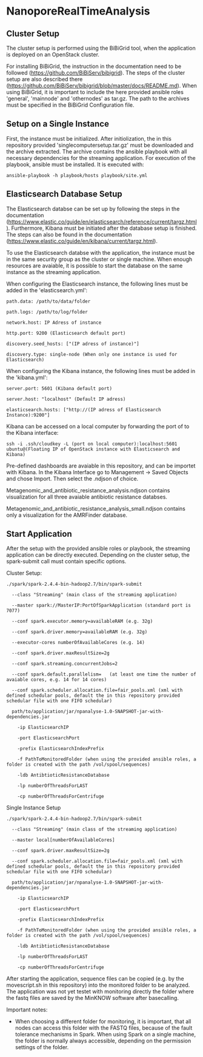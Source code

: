 # NanoporeRealTimeAnalysis

## Cluster Setup 

The cluster setup is performed using the BiBiGrid tool, when the application is deployed on an OpenStack cluster.

For installing BiBiGrid, the instruction in the documentation need to be followed (https://github.com/BiBiServ/bibigrid). The steps of the cluster setup are also described there (https://github.com/BiBiServ/bibigrid/blob/master/docs/README.md). When using BiBiGrid, it is important to include the here provided ansible roles 'general', 'mainnode' and 'othernodes' as tar.gz. The path to the archives must be specified in the BiBiGrid Configuration file.

## Setup on a Single Instance

First, the instance must be initialized. After initiolization, the in this repository provided 'singlecomputersetup.tar.gz' must be downloaded and the archive extracted. The archive contains the ansible playbook with all necessary dependencies for the streaming application. For execution of the playbook, ansible must be installed.
It is executed with:

```
ansible-playbook -h playbook/hosts playbook/site.yml
```

## Elasticsearch Database Setup 

The Elasticsearch databse can be set up by following the steps in the documentation (https://www.elastic.co/guide/en/elasticsearch/reference/current/targz.html).
Furthermore, Kibana must be initiated after the database setup is finished. The steps can also be found in the documentation (https://www.elastic.co/guide/en/kibana/current/targz.html).
 
To use the Elasticsearch databse with the application, the instance must be in the same security group as the cluster or single machine. When enough resources are avaiable, it is possible to start the database on the same instance as the streaming application. 

When configuring the Elasticsearch instance, the following lines must be added in the 'elasticsearch.yml':
```
path.data: /path/to/data/folder

path.logs: /path/to/log/folder

network.host: IP Adress of instance

http.port: 9200 (Elasticsearch default port)

discovery.seed_hosts: ["(IP adress of instance)"]

discovery.type: single-node (When only one instance is used for Elasticsearch)
```
When configuring the Kibana instance, the following lines must be added in the 'kibana.yml':
```
server.port: 5601 (Kibana default port)

server.host: "localhost" (Default IP adress)

elasticsearch.hosts: ["http://(IP adress of Elasticsearch Instance):9200"]
```

Kibana can be accessed on a local computer by forwarding the port of to the Kibana interface:
```
ssh -i .ssh/cloudkey -L (port on local computer):localhost:5601 ubuntu@(Floating IP of OpenStack instance with Elasticsearch and Kibana)
```

Pre-defined dashboards are avaiable in this repository, and can be importet with Kibana. In the Kibana Interface go to Management -> Saved Objects and chose Import. Then select the .ndjson of choice.

Metagenomic_and_antibiotic_resistance_analysis.ndjson contains visualization for all three avaiable antibiotic resistance databses.

Metagenomic_and_antibiotic_resistance_analysis_small.ndjson contains only a visualization for the AMRFinder database.

## Start Application 

After the setup with the provided ansible roles or playbook, the streaming application can be directly executed. Depending on the cluster setup, the spark-submit call must contain specific options.

Cluster Setup:
```
./spark/spark-2.4.4-bin-hadoop2.7/bin/spark-submit 

  --class "Streaming" (main class of the streaming application)
  
  --master spark://MasterIP:PortOfSparkApplication (standard port is 7077)
  
  --conf spark.executor.memory=availableRAM (e.g. 32g) 
  
  --conf spark.driver.memory=availableRAM (e.g. 32g) 
  
  --executor-cores numberOfAvailableCores (e.g. 14)
  
  --conf spark.driver.maxResultSize=2g 
  
  --conf spark.streaming.concurrentJobs=2 
  
  --conf spark.default.parallelism=   (at least one time the number of avaiable cores, e.g. 14 for 14 cores) 
  
  --conf spark.scheduler.allocation.file=fair_pools.xml (xml with defined schedular pools, default the in this repository provided schedular file with one FIFO schedular)
  
  path/to/application/jar/npanalyse-1.0-SNAPSHOT-jar-with-dependencies.jar 
  
    -ip ElasticsearchIP 
  
    -port ElasticsearchPort
  
    -prefix ElasticsearchIndexPrefix 
  
    -f PathToMonitoredFolder (when using the provided ansible roles, a folder is created with the path /vol/spool/sequences)
  
    -ldb AntibtioticResistanceDatabase 
  
    -lp numberOfThreadsForLAST 
  
    -cp numberOfThreadsForCentrifuge
```
Single Instance Setup
```
./spark/spark-2.4.4-bin-hadoop2.7/bin/spark-submit 
    
  --class "Streaming" (main class of the streaming application)
    
  --master local[numberOfAvailableCores] 
    
  --conf spark.driver.maxResultSize=2g 
    
  --conf spark.scheduler.allocation.file=fair_pools.xml (xml with defined schedular pools, default the in this repository provided schedular file with one FIFO schedular)

  path/to/application/jar/npanalyse-1.0-SNAPSHOT-jar-with-dependencies.jar 

    -ip ElasticsearchIP 

    -port ElasticsearchPort

    -prefix ElasticsearchIndexPrefix 

    -f PathToMonitoredFolder (when using the provided ansible roles, a folder is created with the path /vol/spool/sequences)

    -ldb AntibtioticResistanceDatabase 

    -lp numberOfThreadsForLAST 

    -cp numberOfThreadsForCentrifuge
```

After starting the application, sequence files can be copied (e.g. by the movescript.sh in this repository) into the monitored folder to be analyzed.
The application was not yet testet with monitoring directly the folder where the fastq files are saved by the MinKNOW software after basecalling.

Important notes:
- When choosing a different folder for monitoring, it is important, that all nodes can access this folder with the FASTQ files, because of the fault tolerance mechanisms in Spark. When using Spark on a single machine, the folder is normally always accessible, depending on the permission settings of the folder.

